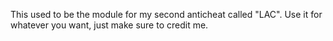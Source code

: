 This used to be the module for my second anticheat called "LAC".
Use it for whatever you want, just make sure to credit me.
